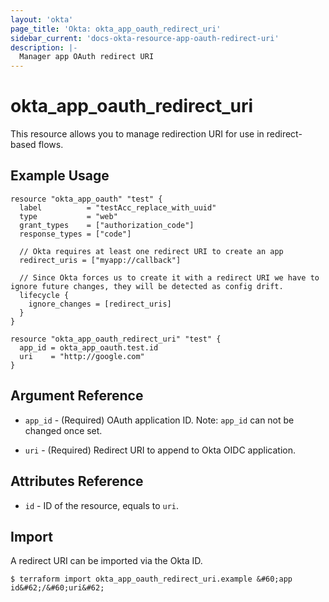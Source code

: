 ```yaml
---
layout: 'okta'
page_title: 'Okta: okta_app_oauth_redirect_uri'
sidebar_current: 'docs-okta-resource-app-oauth-redirect-uri'
description: |-
  Manager app OAuth redirect URI
---
```


# okta_app_oauth_redirect_uri

This resource allows you to manage redirection URI for use in redirect-based flows.

## Example Usage

```hcl
resource "okta_app_oauth" "test" {
  label          = "testAcc_replace_with_uuid"
  type           = "web"
  grant_types    = ["authorization_code"]
  response_types = ["code"]

  // Okta requires at least one redirect URI to create an app
  redirect_uris = ["myapp://callback"]

  // Since Okta forces us to create it with a redirect URI we have to ignore future changes, they will be detected as config drift.
  lifecycle {
    ignore_changes = [redirect_uris]
  }
}

resource "okta_app_oauth_redirect_uri" "test" {
  app_id = okta_app_oauth.test.id
  uri    = "http://google.com"
}
```

## Argument Reference

- `app_id` - (Required) OAuth application ID. Note: `app_id` can not be changed once set.

- `uri` - (Required) Redirect URI to append to Okta OIDC application.

## Attributes Reference

- `id` - ID of the resource, equals to `uri`.

## Import

A redirect URI can be imported via the Okta ID.

```
$ terraform import okta_app_oauth_redirect_uri.example &#60;app id&#62;/&#60;uri&#62;
```
